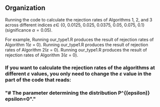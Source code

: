 ## Organization
Running the code to calculate the rejection rates of Algorithms 1, 2, and 3 across different indices $\varepsilon\in$ \{0, 0.0125, 0.025, 0.0375, 0.05, 0.075, 0.1\} (significance $\alpha = 0.05$).


For example, Running our_type1.R produces the result of rejection rates of Algorithm 1($\varepsilon$ = 0).
Running our_type1.R produces the result of rejection rates of Algorithm 2($\varepsilon$ = 0).
Running our_type1.R produces the result of rejection rates of Algorithm 3($\varepsilon$ = 0).

### If you want to calculate the rejection rates of the algorithms at different $\varepsilon$ values, you only need to change the $\varepsilon$ value in the part of the code that reads: 

### "# The parameter determining the distribution P^{(epsilon)} epsilon=0"."

